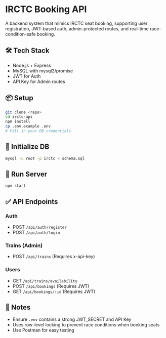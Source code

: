 # IRCTC Booking API

A backend system that mimics IRCTC seat booking, supporting user registration, JWT-based auth, admin-protected routes, and real-time race-condition-safe booking.

## 🛠 Tech Stack
- Node.js + Express
- MySQL with mysql2/promise
- JWT for Auth
- API Key for Admin routes

## 📦 Setup
```bash
git clone <repo>
cd irctc-api
npm install
cp .env.example .env
# Fill in your DB credentials
```

## 📂 Initialize DB
```bash
mysql -u root -p irctc < schema.sql
```

## 🚀 Run Server
```bash
npm start
```

## ✅ API Endpoints

### Auth
- POST `/api/auth/register`
- POST `/api/auth/login`

### Trains (Admin)
- POST `/api/trains` (Requires x-api-key)


### Users
- GET `/api/trains/availability`
- POST `/api/bookings` (Requires JWT)
- GET `/api/bookings/:id` (Requires JWT)

## 📌 Notes
- Ensure `.env` contains a strong JWT_SECRET and API Key
- Uses row-level locking to prevent race conditions when booking seats
- Use Postman for easy testing
